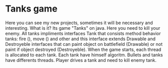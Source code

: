 # Tanks game
Here you can see my new projects, sometimes it will be necessary and interesting.
What is it? 
Its game "Tanks" on java. Here you need to kill your enemy. 
All tanks impliments interfaces Tank that consists method behavior tanks: fire (), move () and other and this interface extends Drawable and Destroyeble interfaces that can paint object on battlefield (Drawable) or not paint if object destroyed (Destroyeble). When the game starts, each thread is allocated to each tank. Each tank have himself algoritm. Bullets and tanks have differents threads. Player drives a tank and need to kill enemy tank.
